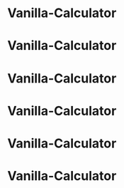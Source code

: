 # Vanilla-Calculator
# Vanilla-Calculator
# Vanilla-Calculator
# Vanilla-Calculator
# Vanilla-Calculator
# Vanilla-Calculator
